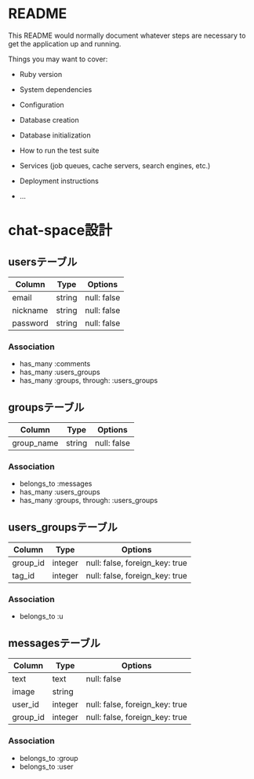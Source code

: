 # README

This README would normally document whatever steps are necessary to get the
application up and running.

Things you may want to cover:

* Ruby version

* System dependencies

* Configuration

* Database creation

* Database initialization

* How to run the test suite

* Services (job queues, cache servers, search engines, etc.)

* Deployment instructions

* ...

# chat-space設計
## usersテーブル
|Column|Type|Options|
|----------|------|---------|
|email|string|null: false|
|nickname|string|null: false|
|password|string|null: false|
### Association
- has_many :comments
- has_many :users_groups
- has_many :groups, through:   :users_groups

## groupsテーブル
|Column|Type|Options|
|----------|------|---------|
|group_name|string|null: false|
### Association
- belongs_to :messages
- has_many :users_groups
- has_many :groups, through:   :users_groups

## users_groupsテーブル
|Column|Type|Options|
|----------|------|---------|
|group_id|integer|null: false, foreign_key: true|
|tag_id|integer|null: false, foreign_key: true|
### Association
- belongs_to :u

## messagesテーブル
|Column|Type|Options|
|----------|------|---------|
|text|text|null: false|
image|string|
|user_id|integer|null: false, foreign_key: true|
|group_id|integer|null: false, foreign_key: true|
### Association
- belongs_to :group
- belongs_to :user


